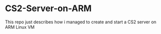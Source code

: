 # CS2-Server-on-ARM
This repo just describes how i managed to create and start a CS2 server on ARM Linux VM
